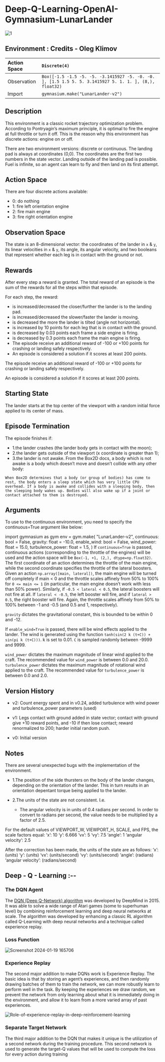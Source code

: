 # Deep-Q-Learning-OpenAI-Gymnasium-LunarLander
![1](https://github.com/FYT3RP4TIL/Deep-Q-Learning-OpenAI-Gymnasium-LunarLander-RL/assets/113416452/0b54cd19-5197-49f2-93da-80f5f205a088)
## Environment : Credits - Oleg Klimov

| Action Space | ``` Discrete(4) ``` |
| :---   | :--- | 
| Observation |  ``` Box([-1.5 -1.5 -5. -5. -3.1415927 -5. -0. -0. ], [1.5 1.5 5. 5. 3.1415927 5. 1. 1. ], (8,), float32) ``` | 
| Import | ``` gymnasium.make("LunarLander-v2") ``` |

## Description
This environment is a classic rocket trajectory optimization problem. According to Pontryagin’s maximum principle, it is optimal to fire the engine at full throttle or turn it off. This is the reason why this environment has discrete actions: engine on or off.

There are two environment versions: discrete or continuous. The landing pad is always at coordinates (0,0). The coordinates are the first two numbers in the state vector. Landing outside of the landing pad is possible. Fuel is infinite, so an agent can learn to fly and then land on its first attempt.

## Action Space
There are four discrete actions available:

* 0: do nothing
* 1: fire left orientation engine
* 2: fire main engine
* 3: fire right orientation engine

## Observation Space
The state is an 8-dimensional vector: the coordinates of the lander in ```x``` & ```y```, its linear velocities in ```x``` & ```y```, its angle, its angular velocity, and two booleans that represent whether each leg is in contact with the ground or not.

## Rewards
After every step a reward is granted. The total reward of an episode is the sum of the rewards for all the steps within that episode.

For each step, the reward:

* is increased/decreased the closer/further the lander is to the landing pad.
* is increased/decreased the slower/faster the lander is moving.
* is decreased the more the lander is tilted (angle not horizontal).
* is increased by 10 points for each leg that is in contact with the ground.
* is decreased by 0.03 points each frame a side engine is firing.
* is decreased by 0.3 points each frame the main engine is firing.
* The episode receive an additional reward of -100 or +100 points for crashing or landing safely respectively.
* An episode is considered a solution if it scores at least 200 points.

The episode receive an additional reward of -100 or +100 points for crashing or landing safely respectively.

An episode is considered a solution if it scores at least 200 points.

## Starting State
The lander starts at the top center of the viewport with a random initial force applied to its center of mass.

## Episode Termination
The episode finishes if:

* 1.the lander crashes (the lander body gets in contact with the moon);
* 2.the lander gets outside of the viewport (x coordinate is greater than 1);
* 3.the lander is not awake. From the Box2D docs, a body which is not awake is a body which doesn’t move and doesn’t collide with any other body:

```When Box2D determines that a body (or group of bodies) has come to rest, the body enters a sleep state which has very little CPU overhead. If a body is awake and collides with a sleeping body, then the sleeping body wakes up. Bodies will also wake up if a joint or contact attached to them is destroyed.```

## Arguments
To use to the continuous environment, you need to specify the continuous=True argument like below:

import gymnasium as gym
env = gym.make(
    "LunarLander-v2",
    continuous: bool = False,
    gravity: float = -10.0,
    enable_wind: bool = False,
    wind_power: float = 15.0,
    turbulence_power: float = 1.5,
)
If ```continuous=True``` is passed, continuous actions (corresponding to the throttle of the engines) will be used and the action space will be ```Box(-1, +1, (2,), dtype=np.float32)```. The first coordinate of an action determines the throttle of the main engine, while the second coordinate specifies the throttle of the lateral boosters. Given an action ```np.array([main, lateral])```, the main engine will be turned off completely if main < 0 and the throttle scales affinely from 50% to 100% for ```0 <= main <= 1``` (in particular, the main engine doesn’t work with less than 50% power). Similarly, if ```-0.5 < lateral < 0.5```, the lateral boosters will not fire at all. If ```lateral < -0.5```, the left booster will fire, and if ```lateral > 0.5```, the right booster will fire. Again, the throttle scales affinely from 50% to 100% between -1 and -0.5 (and 0.5 and 1, respectively).

```gravity``` dictates the gravitational constant, this is bounded to be within 0 and -12.

If ```enable_wind=True``` is passed, there will be wind effects applied to the lander. The wind is generated using the function ```tanh(sin(2 k (t+C)) + sin(pi k (t+C)))```. k is set to 0.01. ```C``` is sampled randomly between -9999 and 9999.

```wind_power``` dictates the maximum magnitude of linear wind applied to the craft. The recommended value for ```wind_power``` is between 0.0 and 20.0. ```turbulence_power``` dictates the maximum magnitude of rotational wind applied to the craft. The recommended value for ```turbulence_power``` is between 0.0 and 2.0.

## Version History
* v2: Count energy spent and in v0.24, added turbulence with wind power and turbulence_power parameters (used) 

* v1: Legs contact with ground added in state vector; contact with ground give +10 reward points, and -10 if then lose contact; reward renormalized to 200; harder initial random push.

* v0: Initial version

## Notes
There are several unexpected bugs with the implementation of the environment.

* 1.The position of the side thursters on the body of the lander changes, depending on the orientation of the lander. This in turn results in an orientation depentant torque being applied to the lander.

* 2.The units of the state are not consistent. I.e.
   * The angular velocity is in units of 0.4 radians per second. In order to convert to radians per second, the value needs 
     to be multiplied by a factor of 2.5.

For the default values of VIEWPORT_W, VIEWPORT_H, SCALE, and FPS, the scale factors equal: ‘x’: 10 ‘y’: 6.666 ‘vx’: 5 ‘vy’: 7.5 ‘angle’: 1 ‘angular velocity’: 2.5

After the correction has been made, the units of the state are as follows: ‘x’: (units) ‘y’: (units) ‘vx’: (units/second) ‘vy’: (units/second) ‘angle’: (radians) ‘angular velocity’: (radians/second)

## Deep - Q - Learning :--

### The DQN Agent
The [DQN (Deep Q-Network) algorithm](https://storage.googleapis.com/deepmind-media/dqn/DQNNaturePaper.pdf) was developed by DeepMind in 2015. It was able to solve a wide range of Atari games (some to superhuman level) by combining reinforcement learning and deep neural networks at scale. The algorithm was developed by enhancing a classic RL algorithm called Q-Learning with deep neural networks and a technique called experience replay.

### Loss Function
![Screenshot 2024-01-19 165706](https://github.com/FYT3RP4TIL/Deep-Q-Learning-OpenAI-Gymnasium-LunarLander-RL/assets/113416452/cba64cb3-d093-41ce-aa24-caba81409723)

### Experience Replay
The second major addition to make DQNs work is Experience Replay. The basic idea is that by storing an agent’s experiences, and then randomly drawing batches of them to train the network, we can more robustly learn to perform well in the task. By keeping the experiences we draw random, we prevent the network from only learning about what it is immediately doing in the environment, and allow it to learn from a more varied array of past experiences.

![Role-of-experience-replay-in-deep-reinforcement-learning](https://github.com/FYT3RP4TIL/Deep-Q-Learning-OpenAI-Gymnasium-LunarLander-RL/assets/113416452/a83ceebb-7ab0-47c5-b191-d33f79e49f25)

### Separate Target Network
The third major addition to the DQN that makes it unique is the utilization of a second network during the training procedure. This second network is used to generate the target-Q values that will be used to compute the loss for every action during training
